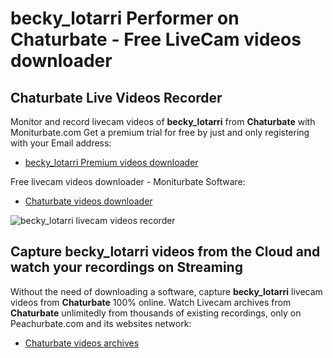 # becky_lotarri Performer on Chaturbate - Free LiveCam videos downloader

## Chaturbate Live Videos Recorder

Monitor and record livecam videos of **becky_lotarri** from **Chaturbate** with Moniturbate.com
Get a premium trial for free by just and only registering with your Email address:
* [becky_lotarri Premium videos downloader](https://moniturbate.com/request-demo-licence-key.html)

Free livecam videos downloader - Moniturbate Software:
* [Chaturbate videos downloader](https://moniturbate.com/moniturbate-download-software.html)

![becky_lotarri livecam videos recorder](https://peachurnet.com/templates/moniturbate-software.png)


## Capture becky_lotarri videos from the Cloud and watch your recordings on Streaming

Without the need of downloading a software, capture **becky_lotarri** livecam videos from **Chaturbate** 100% online.
Watch Livecam archives from **Chaturbate** unlimitedly from thousands of existing recordings, only on Peachurbate.com and its websites network:
* [Chaturbate videos archives](https://peachurnet.com/)